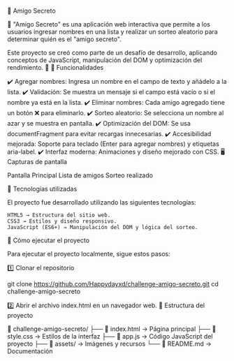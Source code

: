 🎁 Amigo Secreto

🎉 "Amigo Secreto" es una aplicación web interactiva que permite a los usuarios ingresar nombres en una lista y realizar un sorteo aleatorio para determinar quién es el "amigo secreto".

Este proyecto se creó como parte de un desafío de desarrollo, aplicando conceptos de JavaScript, manipulación del DOM y optimización del rendimiento. 🚀
📌 Funcionalidades

✔️ Agregar nombres: Ingresa un nombre en el campo de texto y añádelo a la lista.
✔️ Validación: Se muestra un mensaje si el campo está vacío o si el nombre ya está en la lista.
✔️ Eliminar nombres: Cada amigo agregado tiene un botón ❌ para eliminarlo.
✔️ Sorteo aleatorio: Se selecciona un nombre al azar y se muestra en pantalla.
✔️ Optimización del DOM: Se usa documentFragment para evitar recargas innecesarias.
✔️ Accesibilidad mejorada: Soporte para teclado (Enter para agregar nombres) y etiquetas aria-label.
✔️ Interfaz moderna: Animaciones y diseño mejorado con CSS.
🖥️ Capturas de pantalla


Pantalla Principal	Lista de amigos	Sorteo realizado
	
	
🚀 Tecnologías utilizadas

El proyecto fue desarrollado utilizando las siguientes tecnologías:

    HTML5 → Estructura del sitio web.
    CSS3 → Estilos y diseño responsivo.
    JavaScript (ES6+) → Manipulación del DOM y lógica del sorteo.

📜 Cómo ejecutar el proyecto

Para ejecutar el proyecto localmente, sigue estos pasos:

1️⃣ Clonar el repositorio

git clone https://github.com/Happydayxd/challenge-amigo-secreto.git
cd challenge-amigo-secreto

2️⃣ Abrir el archivo index.html en un navegador web.
🔧 Estructura del proyecto

📂 challenge-amigo-secreto/
├── 📜 index.html → Página principal
├── 🎨 style.css → Estilos de la interfaz
├── 📜 app.js → Código JavaScript del proyecto
├── 📂 assets/ → Imágenes y recursos
└── 📜 README.md → Documentación
